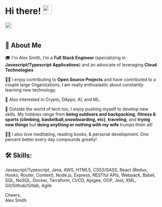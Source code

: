 # Hi there! <img src="https://media.giphy.com/media/hvRJCLFzcasrR4ia7z/giphy.gif" width="29px" height="29px">

<a href="https://linkedin.com/in/ajsmith925">
  <img align="left" alt="Alex Smith - LinkedIn" width="22px" src="https://cdn.jsdelivr.net/npm/simple-icons@v3/icons/linkedin.svg"/>
</a>
<br />
<br />

## 🚀 About Me

🎓 I'm Alex Smith, I'm a **Full Stack Engineer** (specializing in **Javascript/Typescript Applications**) and an advocate of leveraging **Cloud Technologies**

👨‍💻 I enjoy contributing to **Open Source Projects** and have contributed to a couple large Organizations. I am really enthusiastic about constantly learning new technology.

🦾 Also interested in Crypto, DApps, AI, and ML.

🌱 Outside the world of tech too, I enjoy pushing myself to develop new skills. My hobbies range from **being outdoors and backpacking**, **fitness & sports (climbing, basketball,snowboarding, etc)**, **traveling**, and **trying new things** but **doing anything or nothing with my wife** trumps them all! 

🧘‍♂️ I also love meditating, reading books, & personal development. One percent better every day compounds greatly!

## 🛠️ Skills:

Javascript/Typescript, Java, AWS, HTML5, CSS3/SASS, React (Redux, Hooks, Router, Context), Node.js, Express, RESTful APIs, Webpack, Babel, SQL, NoSQL, Docker, Terraform, CI/CD, Apigee, OOP, Jest, XML, Git/Github/Gitlab, Agile

Cheers,  
Alex Smith
